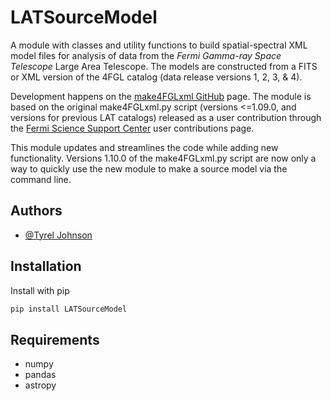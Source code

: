 # LATSourceModel
A module with classes and utility functions to build spatial-spectral XML model files for analysis of data from the _Fermi Gamma-ray Space Telescope_ Large Area Telescope.  The models are constructed from a FITS or XML version of the 4FGL catalog (data release versions 1, 2, 3, & 4).

Development happens on the [make4FGLxml GitHub](https://github.com/physicsranger/make4FGLxml) page.  The module is based on the original make4FGLxml.py script (versions <=1.09.0, and versions for previous LAT catalogs) released as a user contribution through the [Fermi Science Support Center](https://fermi.gsfc.nasa.gov/ssc/data/analysis/user/) user contributions page.

This module updates and streamlines the code while adding new functionality.  Versions 1.10.0 of the make4FGLxml.py script are now only a way to quickly use the new module to make a source model via the command line.

## Authors
 - [@Tyrel Johnson](https://github.com/physicsranger)
 
## Installation

Install with pip

```bash
pip install LATSourceModel
```
## Requirements
* numpy
* pandas
* astropy 